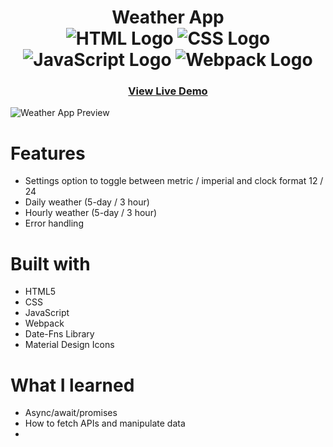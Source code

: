 <div align=center>
	<h1>Weather App
	<br>
		<img src="https://img.shields.io/static/v1?label=&message=HTML&color=E34F26&style=for-the-badge&logo=HTML5&logoColor=white&logoWidth=&labelColor=&link=" alt="HTML Logo">
	  <img src="https://img.shields.io/static/v1?label=&message=CSS&color=1572B6&style=for-the-badge&logo=CSS3&logoColor=white&logoWidth=&labelColor=&link=" alt="CSS Logo">
		<img src="https://img.shields.io/static/v1?label=&message=Javascript&color=F7DF1E&style=for-the-badge&logo=Javascript&logoColor=black&logoWidth=&labelColor=&link=" alt="JavaScript Logo">
		<img src="https://img.shields.io/static/v1?label=&message=Webpack&color=8DD6F9&style=for-the-badge&logo=webpack&logoColor=black&logoWidth=&labelColor=&link=" alt="Webpack Logo">
		<br>
	</h1>
	<h3><b><a href="https://ccolds.github.io/weather-app/">View Live Demo</a></b></h3>
</div>

![Weather App Preview](https://media.discordapp.net/attachments/249554120514600960/1078541732762882058/image.png?width=737&height=784)

# Features

-   Settings option to toggle between metric / imperial and clock format 12 / 24
-   Daily weather (5-day / 3 hour)
-   Hourly weather (5-day / 3 hour)
-   Error handling

# Built with

-   HTML5
-   CSS
-   JavaScript
-   Webpack
-   Date-Fns Library
-   Material Design Icons

# What I learned

-   Async/await/promises
-   How to fetch APIs and manipulate data
-
